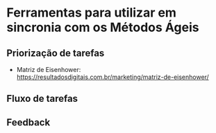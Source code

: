# Ferramentas para utilizar em sincronia com os Métodos Ágeis

## Priorização de tarefas

- Matriz de Eisenhower: https://resultadosdigitais.com.br/marketing/matriz-de-eisenhower/

## Fluxo de tarefas

## Feedback